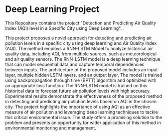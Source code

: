 # Deep Learning Project
This Repository contains the project "Detection and Predicting Air Quality Index (AQI) level in a Specific City using Deep Learning".

This project proposes a novel approach for detecting and predicting air pollution
levels in a specific city using deep learning and Air Quality Index (AQI). The
method employs a RNN-LSTM Model to analyze historical air quality data,
including AQI, from multiple sources, such as meteorological and air quality
sensors. The RNN-LSTM model is a deep learning technique that can model
sequential data and capture temporal dependencies between inputs. The
architecture of the proposed model includes an input layer, multiple hidden
LSTM layers, and an output layer. The model is trained using backpropagation
through time (BPTT) algorithm and optimized with an appropriate loss function.
The RNN-LSTM model is trained on this historical data to forecast future air
pollution levels with high accuracy. Experimental results demonstrate the
effectiveness of the proposed method in detecting and predicting air pollution
levels based on AQI in the chosen city. The project highlights the importance of
using AQI as an effective measure of air pollution and leveraging deep learning
techniques to tackle this critical environmental issue. The study offers a
promising solution to the problem and presents an opportunity for wider
application of this method in environmental monitoring and management.
